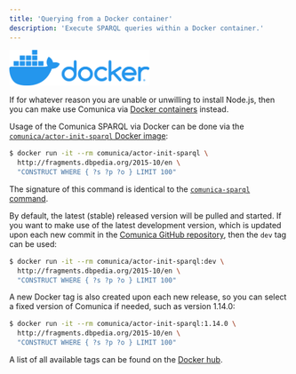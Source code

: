```yaml
---
title: 'Querying from a Docker container'
description: 'Execute SPARQL queries within a Docker container.'
---
```


<div class="docs-intro-img">
  <img src="/img/docker.png" alt="Docker logo" style="width:50%" \>
</div>

If for whatever reason you are unable or unwilling to install Node.js,
then you can make use Comunica via [Docker containers](https://www.docker.com/) instead.

Usage of the Comunica SPARQL via Docker can be done via the [`comunica/actor-init-sparql` Docker image](https://hub.docker.com/r/comunica/actor-init-sparql):
```bash
$ docker run -it --rm comunica/actor-init-sparql \
  http://fragments.dbpedia.org/2015-10/en \
  "CONSTRUCT WHERE { ?s ?p ?o } LIMIT 100"
```

The signature of this command is identical to the [`comunica-sparql` command](/docs/query/getting_started/query_cli/).

By default, the latest (stable) released version will be pulled and started.
If you want to make use of the latest development version,
which is updated upon each new commit in the [Comunica GitHub repository](https://github.com/comunica/comunica),
then the `dev` tag can be used:
```bash
$ docker run -it --rm comunica/actor-init-sparql:dev \
  http://fragments.dbpedia.org/2015-10/en \
  "CONSTRUCT WHERE { ?s ?p ?o } LIMIT 100"
```

A new Docker tag is also created upon each new release,
so you can select a fixed version of Comunica if needed,
such as version 1.14.0:
```bash
$ docker run -it --rm comunica/actor-init-sparql:1.14.0 \
  http://fragments.dbpedia.org/2015-10/en \
  "CONSTRUCT WHERE { ?s ?p ?o } LIMIT 100"
```

A list of all available tags can be found on the [Docker hub](https://hub.docker.com/r/comunica/actor-init-sparql/tags).
